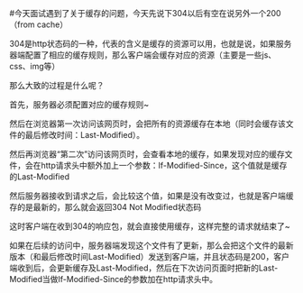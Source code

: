 #今天面试遇到了关于缓存的问题，今天先说下304以后有空在说另外一个200（from cache）

304是http状态码的一种，代表的含义是缓存的资源可以用，也就是说，如果服务器端配置了相应的缓存规则，那么客户端会缓存对应的资源（主要是一些js、css、img等）

那么大致的过程是什么呢？

首先，服务器必须配置对应的缓存规则~

然后在浏览器第一次访问该网页时，会把所有的资源缓存在本地（同时会缓存该文件的最后修改时间：Last-Modified）。

然后再浏览器“第二次”访问该网页时，会查看本地的缓存，如果发现对应的缓存文件，会在http请求头中额外加上一个参数：If-Modified-Since，这个值就是缓存的Last-Modified

然后服务器接收到请求之后，会比较这个值，如果是没有改变过，也就是客户端缓存的是最新的，那么就会返回304 Not Modified状态码

这时客户端在收到304的响应包，就会直接使用缓存，这样完整的请求就结束了~

如果在后续的访问中，服务器端发现这个文件有了更新，那么会把这个文件的最新版本（和最后修改时间Last-Modified）发送到客户端，并且状态码是200，客户端收到后，会更新缓存及Last-Modified，然后在下次访问页面时把新的Last-Modified当做If-Modified-Since的参数加在http请求头中。

